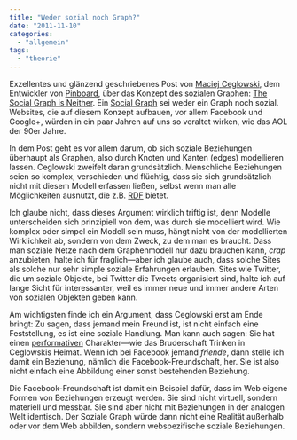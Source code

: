 ```yaml
---
title: "Weder sozial noch Graph?"
date: "2011-11-10"
categories: 
  - "allgemein"
tags: 
  - "theorie"
---
```


Exzellentes und glänzend geschriebenes Post von [Maciej Ceglowski](http://idlewords.com/about.htm "Idle Words - Maciej Ceglowski"), dem Entwickler von [Pinboard](http://pinboard.in/u:heinzwittenbrink "Pinboard: bookmarks for introverts"), über das Konzept des sozialen Graphen: [The Social Graph is Neither](http://blog.pinboard.in/2011/11/the_social_graph_is_neither/ "The Social Graph is Neither (Pinboard Blog)"). Ein [Social Graph](http://en.wikipedia.org/wiki/Social_graph "Social graph - Wikipedia, the free encyclopedia") sei weder ein Graph noch sozial. Websites, die auf diesem Konzept aufbauen, vor allem Facebook und Google+, würden in ein paar Jahren auf uns so veraltet wirken, wie das AOL der 90er Jahre.

In dem Post geht es vor allem darum, ob sich soziale Beziehungen überhaupt als Graphen, also durch Knoten und Kanten (edges) modellieren lassen. Ceglowski zweifelt daran grundsätzlich. Menschliche Beziehungen seien so komplex, verschieden und flüchtig, dass sie sich grundsätzlich nicht mit diesem Modell erfassen ließen, selbst wenn man alle Möglichkeiten ausnutzt, die z.B. [RDF](http://en.wikipedia.org/wiki/Resource_Description_Framework "Resource Description Framework - Wikipedia, the free encyclopedia") bietet.

Ich glaube nicht, dass dieses Argument wirklich triftig ist, denn Modelle unterscheiden sich prinzipiell von dem, was durch sie modelliert wird. Wie komplex oder simpel ein Modell sein muss, hängt nicht von der modellierten Wirklichkeit ab, sondern von dem Zweck, zu dem man es braucht. Dass man soziale Netze nach dem Graphenmodell nur dazu brauchen kann, _crap_ anzubieten, halte ich für fraglich—aber ich glaube auch, dass solche Sites als solche nur sehr simple soziale Erfahrungen erlauben. Sites wie Twitter, die um soziale Objekte, bei Twitter die Tweets organisiert sind, halte ich auf lange Sicht für interessanter, weil es immer neue und immer andere Arten von sozialen Objekten geben kann.

Am wichtigsten finde ich ein Argument, dass Ceglowski erst am Ende bringt: Zu sagen, dass jemand mein Freund ist, ist nicht einfach eine Feststellung, es ist eine soziale Handlung. Man kann auch sagen: Sie hat einen [performativen](http://heinz.typepad.com/lostandfound/2011/08/wie-beeinflusst-das-web-ob-eine-%C3%A4u%C3%9Ferung-gelingt-oder-scheitert.html "Wie beeinflusst das Web, ob eine Äußerung gelingt oder scheitert? - Lost and Found") Charakter—wie das Bruderschaft Trinken in Ceglowskis Heimat. Wenn ich bei Facebook jemand _friende_, dann stelle ich damit ein Beziehung, nämlich die Facebook-Freundschaft, her. Sie ist also nicht einfach eine Abbildung einer sonst bestehenden Beziehung.

Die Facebook-Freundschaft ist damit ein Beispiel dafür, dass im Web eigene Formen von Beziehungen erzeugt werden. Sie sind nicht virtuell, sondern materiell und messbar. Sie sind aber nicht mit Beziehungen in der analogen Welt identisch. Der Soziale Graph würde dann nicht eine Realität außerhalb oder vor dem Web abbilden, sondern webspezifische soziale Beziehungen.
